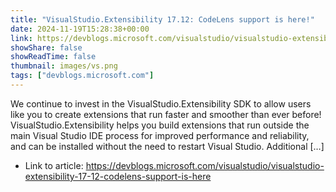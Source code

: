 ```yaml
---
title: "VisualStudio.Extensibility 17.12: CodeLens support is here!"
date: 2024-11-19T15:28:38+00:00
link: https://devblogs.microsoft.com/visualstudio/visualstudio-extensibility-17-12-codelens-support-is-here
showShare: false
showReadTime: false
thumbnail: images/vs.png
tags: ["devblogs.microsoft.com"]
---
```

We continue to invest in the VisualStudio.Extensibility SDK to allow users like you to create extensions that run faster and smoother than ever before! VisualStudio.Extensibility helps you build extensions that run outside the main Visual Studio IDE process for improved performance and reliability, and can be installed without the need to restart Visual Studio. Additional […]

- Link to article: https://devblogs.microsoft.com/visualstudio/visualstudio-extensibility-17-12-codelens-support-is-here